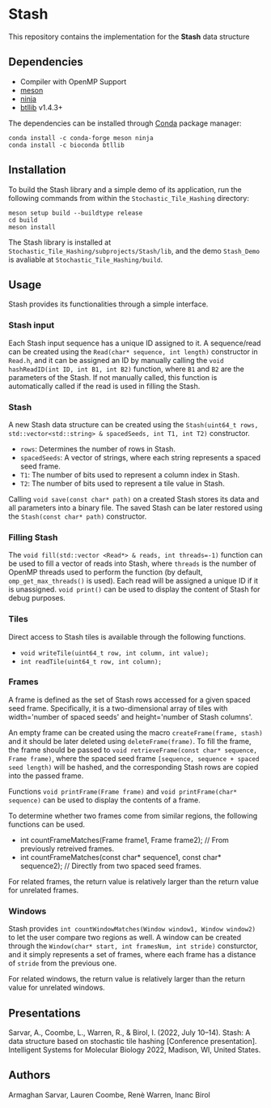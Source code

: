 # Stash

This repository contains the implementation for the **Stash** data structure

## Dependencies
  * Compiler with OpenMP Support
  * [meson](https://mesonbuild.com/)
  * [ninja](https://ninja-build.org/)
  * [btllib](https://github.com/bcgsc/btllib) v1.4.3+

The dependencies can be installed through [Conda](https://docs.conda.io/en/latest/) package manager:
```
conda install -c conda-forge meson ninja 
conda install -c bioconda btllib
```

## Installation

To build the Stash library and a simple demo of its application, run the following commands from within the `Stochastic_Tile_Hashing` directory:
```
meson setup build --buildtype release
cd build
meson install
```

The Stash library is installed at `Stochastic_Tile_Hashing/subprojects/Stash/lib`, and the demo `Stash_Demo` is avaliable at `Stochastic_Tile_Hashing/build`.

## Usage

Stash provides its functionalities through a simple interface.

### Stash input

Each Stash input sequence has a unique ID assigned to it. A sequence/read can be created using the `Read(char* sequence, int length)` constructor in `Read.h`, and it can be assigned an ID by manually calling the `void hashReadID(int ID, int B1, int B2)` function, where `B1` and `B2` are the parameters of the Stash. If not manually called, this function is automatically called if the read is used in filling the Stash.

### Stash

A new Stash data structure can be created using the `Stash(uint64_t rows, std::vector<std::string> & spacedSeeds, int T1, int T2)` constructor.
* `rows`: Determines the number of rows in Stash.
* `spacedSeeds`: A vector of strings, where each string represents a spaced seed frame.
* `T1`: The number of bits used to represent a column index in Stash.
* `T2`: The number of bits used to represent a tile value in Stash.

Calling `void save(const char* path)` on a created Stash stores its data and all parameters into a binary file. The saved Stash can be later restored using the `Stash(const char* path)` constructor.

### Filling Stash

The `void fill(std::vector <Read*> & reads, int threads=-1)` function can be used to fill a vector of reads into Stash, where `threads` is the number of OpenMP threads used to perform the function (by default, `omp_get_max_threads()` is used). Each read will be assigned a unique ID if it is unassigned. `void print()` can be used to display the content of Stash for debug purposes.

### Tiles

Direct access to Stash tiles is available through the following functions.
* `void writeTile(uint64_t row, int column, int value);`
* `int readTile(uint64_t row, int column);`

### Frames

A frame is defined as the set of Stash rows accessed for a given spaced seed frame. Specifically, it is a two-dimensional array of tiles with width='number of spaced seeds' and height='number of Stash columns'.

An empty frame can be created using the macro `createFrame(frame, stash)` and it should be later deleted using `deleteFrame(frame)`.
To fill the frame, the frame should be passed to `void retrieveFrame(const char* sequence, Frame frame)`, where the spaced seed frame `[sequence, sequence + spaced seed length)` will be hashed, and the corresponding Stash rows are copied into the passed frame.

Functions `void printFrame(Frame frame)` and `void printFrame(char* sequence)` can be used to display the contents of a frame.

To determine whether two frames come from similar regions, the following functions can be used.
* int countFrameMatches(Frame frame1, Frame frame2); // From previously retreived frames.
* int countFrameMatches(const char* sequence1, const char* sequence2); // Directly from two spaced seed frames.

For related frames, the return value is relatively larger than the return value for unrelated frames.

### Windows

Stash provides `int countWindowMatches(Window window1, Window window2)` to let the user compare two regions as well. A window can be created through the `Window(char* start, int framesNum, int stride)` consturctor, and it simply represents a set of frames, where each frame has a distance of `stride` from the previous one.

For related windows, the return value is relatively larger than the return value for unrelated windows.

## Presentations
Sarvar, A., Coombe, L., Warren, R., & Birol, I. (2022, July 10–14). Stash: A data structure based on stochastic tile hashing [Conference presentation]. Intelligent Systems for Molecular Biology 2022, Madison, WI, United States.

## Authors
Armaghan Sarvar, Lauren Coombe, Renè Warren, Inanc Birol

